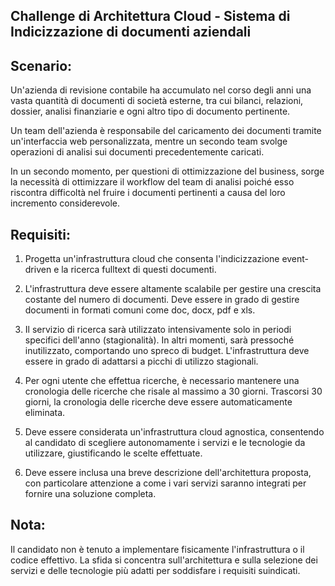 ## Challenge di Architettura Cloud - Sistema di Indicizzazione di documenti aziendali

## Scenario:

Un'azienda di revisione contabile ha accumulato nel corso degli anni una vasta quantità di documenti
di società esterne, tra cui bilanci, relazioni, dossier, analisi finanziarie e ogni altro tipo di documento pertinente.

Un team dell'azienda è responsabile del caricamento dei documenti tramite un'interfaccia web personalizzata, mentre un
secondo team svolge operazioni di analisi sui documenti precedentemente caricati.

In un secondo momento, per questioni di ottimizzazione del business, sorge la necessità di ottimizzare il workflow del
team di analisi poiché esso riscontra difficoltà nel fruire i documenti pertinenti a causa del loro incremento
considerevole.

## Requisiti:

1. Progetta un'infrastruttura cloud che consenta l'indicizzazione event-driven e la ricerca fulltext di questi
   documenti.

2. L'infrastruttura deve essere altamente scalabile per gestire una crescita costante del numero di documenti. Deve
   essere in grado di gestire documenti in formati comuni come doc, docx, pdf e xls.

3. Il servizio di ricerca sarà utilizzato intensivamente solo in periodi specifici dell'anno (stagionalità). In altri
   momenti, sarà pressoché inutilizzato, comportando uno spreco di budget. L'infrastruttura deve essere in grado di
   adattarsi a picchi di utilizzo stagionali.

4. Per ogni utente che effettua ricerche, è necessario mantenere una cronologia delle ricerche che risale al massimo a
   30 giorni. Trascorsi 30 giorni, la cronologia delle ricerche deve essere automaticamente eliminata.

5. Deve essere considerata un'infrastruttura cloud agnostica, consentendo al candidato di scegliere autonomamente i
   servizi e le tecnologie da utilizzare, giustificando le scelte effettuate.

6. Deve essere inclusa una breve descrizione dell'architettura proposta, con particolare attenzione a come i vari
   servizi saranno integrati per fornire una soluzione completa.

## Nota:

Il candidato non è tenuto a implementare fisicamente l'infrastruttura o il codice effettivo. La sfida si concentra
sull'architettura e sulla selezione dei servizi e delle tecnologie più adatti per soddisfare i requisiti suindicati.
